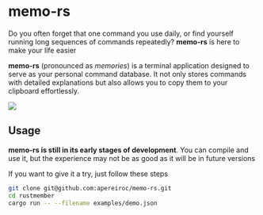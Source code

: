 # memo-rs

Do you often forget that one command you use daily, or find yourself running long sequences of commands repeatedly? **memo-rs** is here to make your life easier

**memo-rs** (pronounced as _memories_) is a terminal application designed to serve as your personal command database. It not only stores commands with detailed explanations but also allows you to copy them to your clipboard effortlessly.

![](https://github.com/memo-rs/img/demo.gif)

## Usage

**memo-rs is still in its early stages of development**. You can compile and use it, but the experience may not be as good as it will be in future versions

If you want to give it a try, just follow these steps 

```bash
git clone git@github.com:apereiroc/memo-rs.git
cd rustmember
cargo run -- --filename examples/demo.json
```
